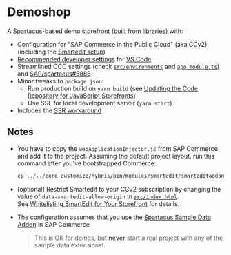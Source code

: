# Demoshop

A [Spartacus][spartacus]-based demo storefront ([built from libraries][libraries]) with:

- Configuration for "SAP Commerce in the Public Cloud" (aka CCv2) (including the [Smartedit setup][smartedit])
- [Recommended developer settings][developer] for [VS Code][code]
- Streamlined OCC settings (check [`src/environments`](src/environments) and [`app.module.ts`](src/app/app.module.ts#L10-L17)) and [SAP/spartacus#5886][issue]
- Minor tweaks to `package.json`:
  - Run production build on `yarn build` (see [Updating the Code Repository for JavaScript Storefronts][build])
  - Use SSL for local development server (`yarn start`)
- Includes the [SSR workaround][ssr]

[spartacus]: https://github.com/SAP/cloud-commerce-spartacus-storefront
[libraries]: https://sap.github.io/cloud-commerce-spartacus-storefront-docs/building-the-spartacus-storefront-from-libraries/
[developer]: https://sap.github.io/cloud-commerce-spartacus-storefront-docs/recommended-development-environment/
[code]: https://code.visualstudio.com/
[build]: https://help.sap.com/viewer/b2f400d4c0414461a4bb7e115dccd779/LATEST/en-US/63577f67a67347bf9f4765a5385ead33.html
[smartedit]: https://sap.github.io/cloud-commerce-spartacus-storefront-docs/smartEdit-setup-instructions-for-spartacus/
[ssr]: https://sap.github.io/spartacus-docs/ssr-ccv2-issue-spartacus-version-2/
[issue]: https://github.com/SAP/spartacus/issues/5886

## Notes

- You have to copy the `webApplicationInjector.js` from SAP Commerce and add it to the project. Assuming the default project layout, run this command after you've bootstrapped Commerce:

  ```sh
  cp ../../core-customize/hybris/bin/modules/smartedit/smarteditaddon/acceleratoraddon/web/webroot/_ui/shared/common/js/webApplicationInjector.js src/assets
  ```

- \[optional\] Restrict Smartedit to your CCv2 subscription by changing the value of `data-smartedit-allow-origin` in [`src/index.html`](src/index.html#L15). \
  See [Whitelisting SmartEdit for Your Storefront][whitelisting] for details.
- The configuration assumes that you use the [Spartacus Sample Data Addon][sample] in SAP Commerce
  > This is OK for demos, but **never** start a real project with any of the sample data extensions!

[whitelisting]: https://help.sap.com/viewer/86dd1373053a4c2da8f9885cc9fbe55d/latest/en-US/fb742b29cf3c4e81aac7c131c0441172.html
[sample]: https://sap.github.io/cloud-commerce-spartacus-storefront-docs/installing-sap-commerce-cloud/#installing-the-spartacus-sample-data-addon
